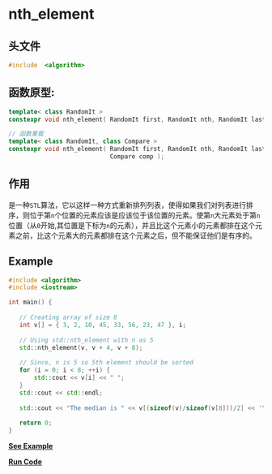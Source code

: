# nth_element

## 头文件
```cpp
#include  <algorithm>
```

## 函数原型:

```cpp
template< class RandomIt >
constexpr void nth_element( RandomIt first, RandomIt nth, RandomIt last );

// 函数重载
template< class RandomIt, class Compare >
constexpr void nth_element( RandomIt first, RandomIt nth, RandomIt last,
                            Compare comp );
```

## 作用
是一种`STL`算法，它以这样一种方式重新排列列表，使得如果我们对列表进行排序，则位于第`n`个位置的元素应该是应该位于该位置的元素。使第`n`大元素处于第`n`位置（从`0`开始,其位置是下标为`n`的元素），并且比这个元素小的元素都排在这个元素之前，比这个元素大的元素都排在这个元素之后，但不能保证他们是有序的。


## Example
  
 ```cpp
#include <algorithm> 
#include <iostream> 

int main() {
    
    // Creating array of size 8
    int v[] = { 3, 2, 10, 45, 33, 56, 23, 47 }, i; 
  
    // Using std::nth_element with n as 5 
    std::nth_element(v, v + 4, v + 8); 
  
    // Since, n is 5 so 5th element should be sorted 
    for (i = 0; i < 8; ++i) { 
        std::cout << v[i] << " "; 
    } 
    std::cout << std::endl;
    
    std::cout << "The median is " << v[(sizeof(v)/sizeof(v[0]))/2] << '\n';
    
    return 0;
} 
 ```
**[See Example](snippets/nth_element.cpp)**    

**[Run Code](https://rextester.com/HPEUT47715)**